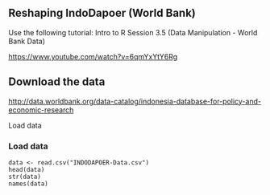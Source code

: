 ## Reshaping IndoDapoer (World Bank)
Use the following tutorial: Intro to R Session 3.5 (Data Manipulation - World Bank Data)

https://www.youtube.com/watch?v=6qmYxYtY6Rg

## Download the data
http://data.worldbank.org/data-catalog/indonesia-database-for-policy-and-economic-research

Load data
### Load data
~~~
data <- read.csv("INDODAPOER-Data.csv")
head(data)
str(data)
names(data)
~~~


